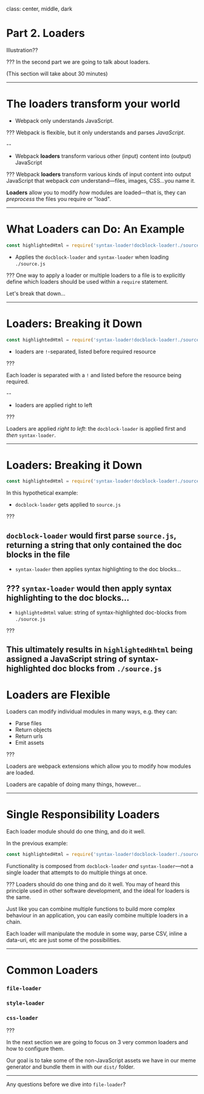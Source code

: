 class: center, middle, dark

# Part 2. Loaders

Illustration??

???
In the second part we are going to talk about loaders.

(This section will take about 30 minutes)

---

# The loaders transform your world

- Webpack only understands JavaScript.

???
Webpack is flexible, but it only understands and parses _JavaScript_.

--

- Webpack **loaders** transform various other (input) content into (output) JavaScript

???
Webpack **loaders** transform various kinds of input content into output JavaScript that webpack _can_ understand—files, images, CSS...you name it.

**Loaders** allow you to modify _how_ modules are loaded—that is, they can _preprocess_ the files you require or "load".

---

# What Loaders can Do: An Example


```js
const highlightedHtml = require('syntax-loader!docblock-loader!./source.js');
```

- Applies the `docblock-loader` and `syntax-loader` when loading `./source.js`

???
One way to apply a loader or multiple loaders to a file is to explicitly define which loaders should be used within a `require` statement.

Let's break that down...

---

# Loaders: Breaking it Down

```js
const highlightedHtml = require('syntax-loader!docblock-loader!./source.js');
```

- loaders are `!`-separated, listed before required resource

???

Each loader is separated with a `!` and listed before the resource being required.

--

- loaders are applied right to left

???

Loaders are applied _right to left_: the `docblock-loader` is applied first and _then_ `syntax-loader`.

---

# Loaders: Breaking it Down

```js
const highlightedHtml = require('syntax-loader!docblock-loader!./source.js');
```

In this hypothetical example:

- `docblock-loader` gets applied to `source.js`

???

`docblock-loader` would first parse `source.js`, returning a string that only contained the doc blocks in the file
--

- `syntax-loader` then applies syntax highlighting to the doc blocks...

???
`syntax-loader` would then apply syntax highlighting to the doc blocks...
--

- `highlightedHtml` value: string of syntax-highlighted doc-blocks from `./source.js`

???

This ultimately results in `highlightedHhtml` being assigned a JavaScript string of syntax-highlighted doc blocks from `./source.js`
---

# Loaders are Flexible

Loaders can modify individual modules in many ways, e.g. they can:

- Parse files
- Return objects
- Return urls
- Emit assets

???

Loaders are webpack extensions which allow you to modify how modules are loaded.

Loaders are capable of doing many things, however...

---

# Single Responsibility Loaders

Each loader module should do one thing, and do it well.

In the previous example:

```js
const highlightedHtml = require('syntax-loader!docblock-loader!./source.js');
```

Functionality is composed from `docblock-loader` _and_ `syntax-loader`—not a single loader that attempts to do multiple things at once.

???
Loaders should do one thing and do it well.  You may of heard this principle used in other software development, and the ideal for loaders is the same.

Just like you can combine multiple functions to build more complex behaviour in an application, you can easily combine multiple loaders in a chain.

Each loader will manipulate the module in some way, parse CSV, inline a data-uri, etc are just some of the possibilities.

---

# Common Loaders

### `file-loader`
### `style-loader`
### `css-loader`

???

In the next section we are going to focus on 3 very common loaders and how to configure them.

Our goal is to take some of the non-JavaScript assets we have in our meme generator and bundle them in with our `dist/` folder.

-----

Any questions before we dive into `file-loader`?
